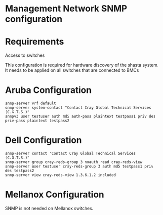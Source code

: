 # Management Network SNMP configuration

# Requirements
Access to switches

This configuration is required for hardware discovery of the shasta system.
It needs to be applied on all switches that are connected to BMCs

# Aruba Configuration
```
snmp-server vrf default
snmp-server system-contact "Contact Cray Global Technical Services (C.G.T.S.)"
snmpv3 user testuser auth md5 auth-pass plaintext testpass1 priv des priv-pass plaintext testpass2
```

# Dell Configuration
```
snmp-server contact "Contact Cray Global Technical Services (C.G.T.S.)"
snmp-server group cray-reds-group 3 noauth read cray-reds-view
snmp-server user testuser cray-reds-group 3 auth md5 testpass1 priv des testpass2
snmp-server view cray-reds-view 1.3.6.1.2 included 
``` 

# Mellanox Configuration

SNMP is not needed on Mellanox switches.